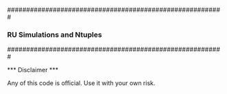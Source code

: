 #########################################################
###             RU Simulations and Ntuples           ####
#########################################################

*** Disclaimer ***

Any of this code is official. Use it with your own risk.
